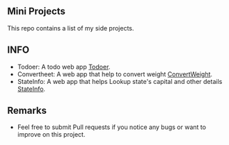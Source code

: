 ## Mini Projects 

This repo contains a list of my side projects.

## INFO
-   Todoer: A todo web app [Todoer](https://to-doer.netlify.app/).
-   Convertheet: A web app that help to convert weight [ConvertWeight](https://convertweight.netlify.app/).
-   StateInfo: A web app that helps Lookup state's capital and other details [StateInfo](https://stateinfo.netlify.app/).

## Remarks
- Feel free to submit Pull requests if you notice any bugs or want to improve on this project.